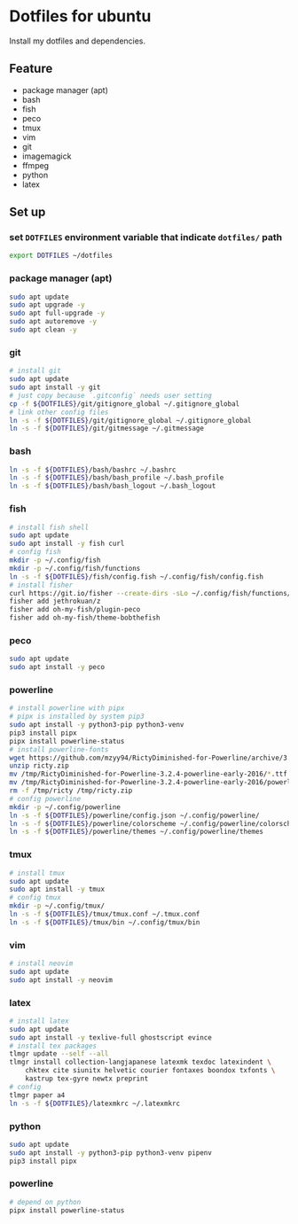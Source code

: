 # Dotfiles for ubuntu

Install my dotfiles and dependencies.

## Feature
* package manager (apt)
* bash
* fish
* peco
* tmux
* vim
* git
* imagemagick
* ffmpeg
* python
* latex

## Set up
### set `DOTFILES` environment variable that indicate `dotfiles/` path

```bash
export DOTFILES ~/dotfiles
```

### package manager (apt)

```bash
sudo apt update
sudo apt upgrade -y
sudo apt full-upgrade -y
sudo apt autoremove -y
sudo apt clean -y
```

### git

```bash
# install git
sudo apt update
sudo apt install -y git
# just copy because `.gitconfig` needs user setting
cp -f ${DOTFILES}/git/gitignore_global ~/.gitignore_global
# link other config files
ln -s -f ${DOTFILES}/git/gitignore_global ~/.gitignore_global
ln -s -f ${DOTFILES}/git/gitmessage ~/.gitmessage
```

### bash

```bash
ln -s -f ${DOTFILES}/bash/bashrc ~/.bashrc
ln -s -f ${DOTFILES}/bash/bash_profile ~/.bash_profile
ln -s -f ${DOTFILES}/bash/bash_logout ~/.bash_logout
```

### fish

```bash
# install fish shell
sudo apt update
sudo apt install -y fish curl
# config fish
mkdir -p ~/.config/fish
mkdir -p ~/.config/fish/functions
ln -s -f ${DOTFILES}/fish/config.fish ~/.config/fish/config.fish
# install fisher
curl https://git.io/fisher --create-dirs -sLo ~/.config/fish/functions/fisher.fish
fisher add jethrokuan/z
fisher add oh-my-fish/plugin-peco
fisher add oh-my-fish/theme-bobthefish
```

### peco

```bash
sudo apt update
sudo apt install -y peco
```

### powerline

```bash
# install powerline with pipx
# pipx is installed by system pip3
sudo apt install -y python3-pip python3-venv
pip3 install pipx
pipx install powerline-status
# install powerline-fonts
wget https://github.com/mzyy94/RictyDiminished-for-Powerline/archive/3.2.4-powerline-early-2016.zip -O /tmp/ricty.zip
unzip ricty.zip
mv /tmp/RictyDiminished-for-Powerline-3.2.4-powerline-early-2016/*.ttf ~/.local/share/fonts
mv /tmp/RictyDiminished-for-Powerline-3.2.4-powerline-early-2016/powerline-fontpatched/*.ttf ~/.local/share/fonts
rm -f /tmp/ricty /tmp/ricty.zip
# config powerline
mkdir -p ~/.config/powerline
ln -s -f ${DOTFILES}/powerline/config.json ~/.config/powerline/
ln -s -f ${DOTFILES}/powerline/colorscheme ~/.config/powerline/colorscheme
ln -s -f ${DOTFILES}/powerline/themes ~/.config/powerline/themes
```

### tmux

```bash
# install tmux
sudo apt update
sudo apt install -y tmux
# config tmux
mkdir -p ~/.config/tmux/
ln -s -f ${DOTFILES}/tmux/tmux.conf ~/.tmux.conf
ln -s -f ${DOTFILES}/tmux/bin ~/.config/tmux/bin
```

### vim

```bash
# install neovim
sudo apt update
sudo apt install -y neovim
```

### latex

```bash
# install latex
sudo apt update
sudo apt install -y texlive-full ghostscript evince
# install tex packages
tlmgr update --self --all
tlmgr install collection-langjapanese latexmk texdoc latexindent \
    chktex cite siunitx helvetic courier fontaxes boondox txfonts \
    kastrup tex-gyre newtx preprint
# config
tlmgr paper a4
ln -s -f ${DOTFILES}/latexmkrc ~/.latexmkrc
```

### python

```bash
sudo apt update
sudo apt install -y python3-pip python3-venv pipenv
pip3 install pipx
```

### powerline

```bash
# depend on python
pipx install powerline-status
```
